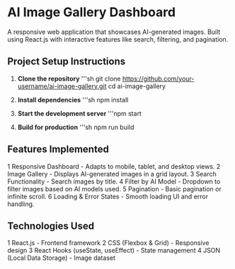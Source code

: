 # AI Image Gallery Dashboard

A responsive web application that showcases AI-generated images. Built using React.js with interactive features like search, filtering, and pagination.

## Project Setup Instructions

1. **Clone the repository** 
   '''sh 
   git clone https://github.com/your-username/ai-image-gallery.git
   cd ai-image-gallery

2. **Install dependencies** 
   '''sh
   npm install
  
3. **Start the development server**
   '''npm start

4. **Build for production**
   '''sh
   npm run build

## Features Implemented

1 Responsive Dashboard - Adapts to mobile, tablet, and desktop views.
2 Image Gallery - Displays AI-generated images in a grid layout.
3 Search Functionality - Search images by title.
4 Filter by AI Model - Dropdown to filter images based on AI models used.
5 Pagination - Basic pagination or infinite scroll.
6 Loading & Error States - Smooth loading UI and error handling.

## Technologies Used

1 React.js - Frontend framework
2 CSS (Flexbox & Grid) - Responsive design
3 React Hooks (useState, useEffect) - State management
4 JSON (Local Data Storage) - Image dataset



